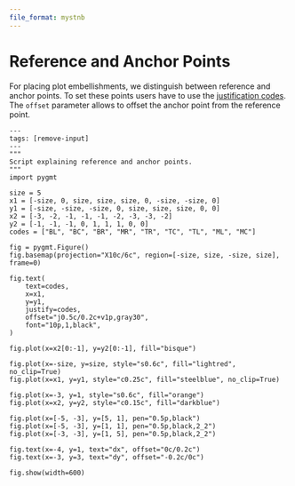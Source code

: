 ```yaml
---
file_format: mystnb
---
```


# Reference and Anchor Points

For placing plot embellishments, we distinguish between reference and anchor points. To set
these points users have to use the [justification codes](/techref/justification_codes.md).
The `offset` parameter allows to offset the anchor point from the reference point.

```{code-cell}
---
tags: [remove-input]
---
"""
Script explaining reference and anchor points.
"""
import pygmt

size = 5
x1 = [-size, 0, size, size, size, 0, -size, -size, 0]
y1 = [-size, -size, -size, 0, size, size, size, 0, 0]
x2 = [-3, -2, -1, -1, -1, -2, -3, -3, -2]
y2 = [-1, -1, -1, 0, 1, 1, 1, 0, 0]
codes = ["BL", "BC", "BR", "MR", "TR", "TC", "TL", "ML", "MC"]

fig = pygmt.Figure()
fig.basemap(projection="X10c/6c", region=[-size, size, -size, size], frame=0)

fig.text(
    text=codes,
    x=x1,
    y=y1,
    justify=codes,
    offset="j0.5c/0.2c+v1p,gray30",
    font="10p,1,black",
)

fig.plot(x=x2[0:-1], y=y2[0:-1], fill="bisque")

fig.plot(x=-size, y=size, style="s0.6c", fill="lightred", no_clip=True)
fig.plot(x=x1, y=y1, style="c0.25c", fill="steelblue", no_clip=True)

fig.plot(x=-3, y=1, style="s0.6c", fill="orange")
fig.plot(x=x2, y=y2, style="c0.15c", fill="darkblue")

fig.plot(x=[-5, -3], y=[5, 1], pen="0.5p,black")
fig.plot(x=[-5, -3], y=[1, 1], pen="0.5p,black,2_2")
fig.plot(x=[-3, -3], y=[1, 5], pen="0.5p,black,2_2")

fig.text(x=-4, y=1, text="dx", offset="0c/0.2c")
fig.text(x=-3, y=3, text="dy", offset="-0.2c/0c")

fig.show(width=600)
```
